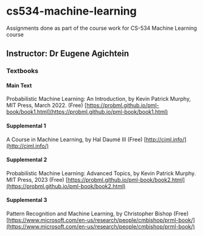# cs534-machine-learning

Assignments done as part of the course work for CS-534 Machine Learning course

## Instructor: Dr Eugene Agichtein

### Textbooks

#### Main Text

Probabilistic Machine Learning: An Introduction, by Kevin Patrick Murphy, MIT Press, March 2022. (Free)
[https://probml.github.io/pml-book/book1.html](https://probml.github.io/pml-book/book1.html)

#### Supplemental 1

A Course in Machine Learning, by Hal Daumé III (Free)
[http://ciml.info/](http://ciml.info/)

#### Supplemental 2

Probabilistic Machine Learning: Advanced Topics, by Kevin Patrick Murphy. MIT Press, 2023 (Free)
[https://probml.github.io/pml-book/book2.html](https://probml.github.io/pml-book/book2.html)

#### Supplemental 3

Pattern Recognition and Machine Learning, by Christopher Bishop (Free)
[https://www.microsoft.com/en-us/research/people/cmbishop/prml-book/](https://www.microsoft.com/en-us/research/people/cmbishop/prml-book/)
